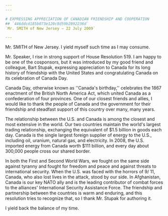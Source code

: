 ```yaml
---
---

# EXPRESSING APPRECIATION OF CANADIAN FRIENDSHIP AND COOPERATION
## `446ddcd185b073e120c8d59b2892236d`
`Mr. SMITH of New Jersey — 22 July 2009`

---
```



Mr. SMITH of New Jersey. I yield myself such time as I may consume.

Mr. Speaker, I rise in strong support of House Resolution 519. I am 
happy to be one of the cosponsors, but it was introduced by my good 
friend and colleague, Bart Stupak, expressing appreciation to Canada 
for its long history of friendship with the United States and 
congratulating Canada on its celebration of Canada Day.

Canada Day, otherwise known as ''Canada's birthday,'' celebrates the 
1867 enactment of the British North America Act, which united Canada as 
a confederation of four provinces. One of our closest friends and 
allies, I would like to thank the people of Canada and the government 
for their friendship and steadfast support of this country over many, 
many years.

The relationship between the U.S. and Canada is among the closest and 
most extensive in the world. Our two countries maintain the world's 
largest trading relationship, exchanging the equivalent of $1.5 billion 
in goods each day. Canada is the single largest foreign supplier of 
energy to the U.S., including oil, uranium, natural gas, and 
electricity. In 2008, the U.S. imported energy from Canada worth $111 
billion, and every day about 300,000 people cross our shared border.

In both the First and Second World Wars, we fought on the same side 
against tyranny and fought for freedom and peace and against threats to 
international security. When the U.S. was faced with the horrors of 9/
11, Canada, who also lost lives in the attack, stood by our side. In 
Afghanistan, Canada is our key NATO ally and is the leading contributor 
of combat forces to the alliances' International Security Assistance 
Force. The friendship and partnership between the countries is warm and 
enduring, and this resolution tries to recognize that, so I thank Mr. 
Stupak for authoring it.

I yield back the balance of my time.